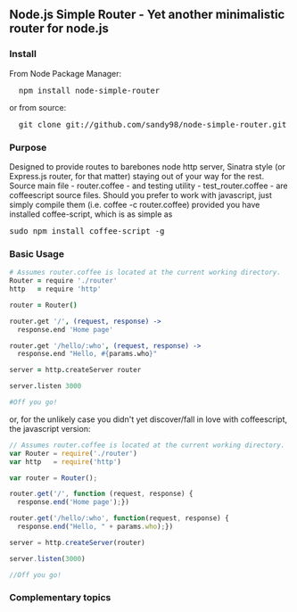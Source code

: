 ## Node.js Simple Router - Yet another minimalistic router for node.js

### Install

From Node Package Manager:

<pre>
  npm install node-simple-router
</pre>

or from source:

<pre>
  git clone git://github.com/sandy98/node-simple-router.git
</pre>

### Purpose
Designed to provide routes to barebones node http server, Sinatra style (or Express.js router, for that matter) staying out
of your way for the rest.
Source main file - router.coffee - and testing utility - test_router.coffee - are coffeescript source files. Should you prefer to
work with javascript, just simply compile them (i.e. coffee -c router.coffee) provided you have installed coffee-script, which is as
simple as <pre>sudo npm install coffee-script -g</pre>

### Basic Usage
```coffeescript
# Assumes router.coffee is located at the current working directory.
Router = require './router'
http   = require 'http'

router = Router()

router.get '/', (request, response) ->
  response.end 'Home page'

router.get '/hello/:who', (request, response) ->
  response.end "Hello, #{params.who}"

server = http.createServer router

server.listen 3000

#Off you go!
```
or, for the unlikely case you didn't yet discover/fall in love with coffeescript, the javascript version:

```javascript
// Assumes router.coffee is located at the current working directory.
var Router = require('./router')
var http   = require('http')

var router = Router();

router.get('/', function (request, response) {
  response.end('Home page');})

router.get('/hello/:who', function(request, response) {
  response.end("Hello, " + params.who);})

server = http.createServer(router)

server.listen(3000)

//Off you go!
```

### Complementary topics

